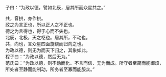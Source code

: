 子曰：“为政以德，譬如北辰，居其所而众星共之。”  

共，音拱，亦作拱。  
政之为言正也，所以正人之不正也。   
德之为言得也，得于心而不失也。   
北辰，北极，天之枢也。居其所，不动也。   
共，向也，言众星四面旋绕而归向之也。   
为政以德，则无为而天下归之，其象如此。   
程子曰：“为政以德，然后无为。”   
范氏曰：“为政以德，则不动而化、不言而信、无为而成。所守者至简而能御烦，所处者至静而能制动，所务者至寡而能服众。”